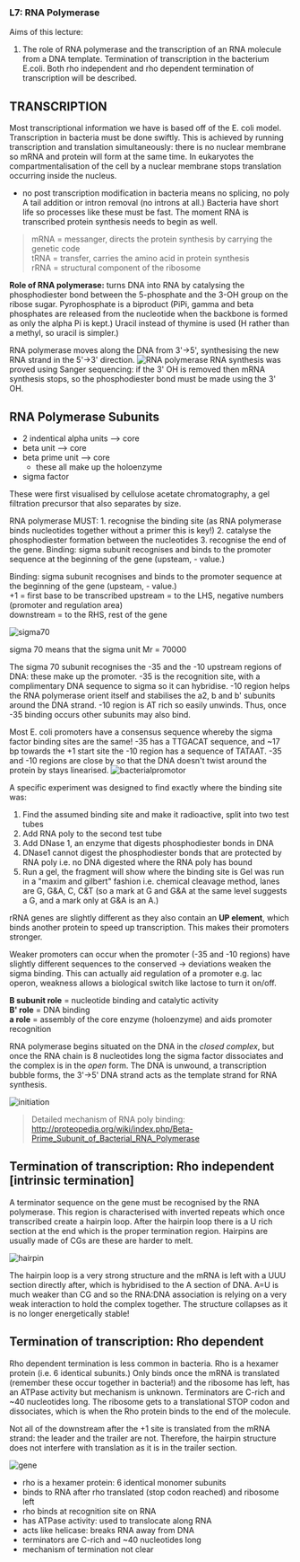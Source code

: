 ### L7: RNA Polymerase

Aims of this lecture:
1. The role of RNA polymerase and the transcription of an RNA molecule from
a DNA template. Termination of transcription in the bacterium E.coli. Both
rho independent and rho dependent termination of transcription will be
described.

## TRANSCRIPTION

Most transcriptional information we have is based off of the E. coli model. Transcription in
bacteria must be done swiftly. This is achieved by running transcription and translation
simultaneously: there is no nuclear membrane so mRNA and protein will form at the same time. In
eukaryotes the compartmentalisation of the cell by a nuclear membrane stops translation
occurring inside the nucleus.

+ no post transcription modification in bacteria means no splicing, no poly A tail addition or intron removal (no introns at all.)
Bacteria have short life so processes like these must be fast. The moment RNA is transcribed protein synthesis needs to begin as well.

>mRNA = messanger, directs the protein synthesis by carrying the genetic code<br/>
>tRNA = transfer, carries the amino acid in protein synthesis<br/>
>rRNA = structural component of the ribosome<br/>

**Role of RNA polymerase:** turns DNA into RNA by catalysing the phosphodiester bond
between the 5-phosphate and the 3-OH group on the ribose sugar. Pyrophosphate is a
biproduct (PiPi, gamma and beta phosphates are released from the nucleotide when the
backbone is formed as only the alpha Pi is kept.) Uracil instead of thymine is used (H
rather than a methyl, so uracil is simpler.)

RNA polymerase moves along the DNA from 3'->5', synthesising the new RNA strand in
the 5'->3' direction.
![RNA polymerase](http://www.mun.ca/biology/desmid/brian/BIOL2060/BIOL2060-21/21_09.jpg)
RNA synthesis was proved using Sanger sequencing: if the 3' OH is removed then mRNA
synthesis stops, so the phosphodiester bond must be made using the 3' OH.

## RNA Polymerase Subunits
+ 2 indentical alpha units --> core
+ beta unit --> core
+ beta prime unit --> core
    + these all make up the holoenzyme
+ sigma factor

These were first visualised by cellulose acetate chromatography, a gel filtration precursor that also separates by size.

RNA polymerase MUST: 1. recognise the binding site (as RNA polymerase binds
nucleotides together without a primer this is key!) 2. catalyse the phosphodiester
formation between the nucleotides 3. recognise the end of the gene.
Binding: sigma subunit recognises and binds to the promoter sequence at the beginning
of the gene (upsteam, - value.)

Binding: sigma subunit recognises and binds to the promoter sequence at the beginning
of the gene (upsteam, - value.)<br/>
+1 = first base to be transcribed upstream = to the LHS,
negative numbers (promoter and regulation area)<br/>
downstream = to the RHS, rest of the gene<br/>

![sigma70](https://classconnection.s3.amazonaws.com/838/flashcards/2220838/jpg/asdf-14392EB672D4751DEEE.jpg)

sigma 70 means that the sigma unit Mr = 70000

The sigma 70 subunit recognises the -35 and the -10 upstream regions of DNA: these
make up the promoter. -35 is the recognition site, with a complimentary DNA sequence
to sigma so it can hybridise. -10 region helps the RNA polymerase orient itself and
stabilises the a2, b and b' subunits around the DNA strand. -10 region is AT rich so easily
unwinds. Thus, once -35 binding occurs other subunits may also bind.

Most E. coli promoters have a consensus sequence whereby the sigma factor binding
sites are the same! -35 has a TTGACAT sequence, and ~17 bp towards the +1 start site
the -10 region has a sequence of TATAAT. -35 and -10 regions are close by so that the
DNA doesn't twist around the protein by stays linearised.
![bacterialpromotor](https://cdn.oxfordgenetics.com/Content/Images/bacterial-promoter.png)


A specific experiment was designed to find exactly where the binding site was:
1. Find the assumed binding site and make it radioactive, split into two test tubes
2. Add RNA poly to the second test tube
3. Add DNase 1, an enzyme that digests phosphodiester bonds in DNA
4. DNase1 cannot digest the phosphodiester bonds that are protected by RNA poly
i.e. no DNA digested where the RNA poly has bound
5. Run a gel, the fragment will show where the binding site is
Gel was run in a "maxim and gilbert" fashion i.e. chemical cleavage method, lanes are G,
G&A, C, C&T (so a mark at G and G&A at the same level suggests a G, and a mark only at
G&A is an A.)

rRNA genes are slightly different as they also contain an **UP element**, which binds another
protein to speed up transcription. This makes their promoters stronger.

Weaker promoters can occur when the promoter (-35 and -10 regions) have slightly
different sequences to the conserved -> deviations weaken the sigma binding. This can
actually aid regulation of a promoter e.g. lac operon, weakness allows a biological switch
like lactose to turn it on/off.

**B subunit role** = nucleotide binding and catalytic activity<br/>
**B' role** = DNA binding<br/>
**a role** = assembly of the core enzyme (holoenzyme) and aids promoter recognition<br/>

RNA polymerase begins situated on the DNA in the *closed complex*, but once the RNA chain is 8 nucleotides long the sigma factor dissociates and the complex is in the *open* form. The DNA is unwound, a transcription bubble forms, the 3'->5' DNA
strand acts as the template strand for RNA synthesis.

![initiation](http://slideplayer.com/slide/6187384/18/images/16/Transcription+initiation+by+prokaryotic+RNA+polymerase.jpg)

>Detailed mechanism of RNA poly binding: http://proteopedia.org/wiki/index.php/Beta-Prime_Subunit_of_Bacterial_RNA_Polymerase

## Termination of transcription: Rho independent [intrinsic termination]

A terminator sequence on the gene must be recognised by the RNA polymerase. This
region is characterised with inverted repeats which once transcribed create a hairpin loop.
After the hairpin loop there is a U rich section at the end which is the proper termination
region. Hairpins are usually made of CGs are these are harder to melt.

![hairpin](https://www.stat.berkeley.edu/~terry/Classes/s260.1998/Week12/week12/img5.gif)

The hairpin loop is a very strong structure
and the mRNA is left with a UUU section
directly after, which is hybridised to the A
section of DNA. A=U is much weaker than
CG and so the RNA:DNA association is
relying on a very weak interaction to hold
the complex together. The structure
collapses as it is no longer energetically
stable!

## Termination of transcription: Rho dependent

Rho dependent termination is less common in bacteria. Rho is a hexamer protein (i.e. 6
identical subunits.) Only binds once the mRNA is translated (remember these occur
together in bacteria!) and the ribosome has left, has an ATPase activity but mechanism is
unknown. Terminators are C-rich and ~40 nucleotides long. The ribosome gets to a translational STOP codon and dissociates, which is when the Rho protein binds to the end of the molecule.

Not all of the downstream after the +1 site is translated from the mRNA strand: the leader
and the trailer are not. Therefore, the hairpin structure does not interfere with translation
as it is in the trailer section.

![gene](https://upload.wikimedia.org/wikipedia/commons/thumb/f/f4/Bacterial_Protein_synthesis.png/1000px-Bacterial_Protein_synthesis.png)

+ rho is a hexamer protein: 6 identical monomer subunits
+ binds to RNA after rho translated (stop codon reached) and ribosome left
+ rho binds at recognition site on RNA
+ has ATPase activity: used to translocate along RNA
+ acts like helicase: breaks RNA away from DNA
+ terminators are C-rich and ~40 nucleotides long
+ mechanism of termination not clear
